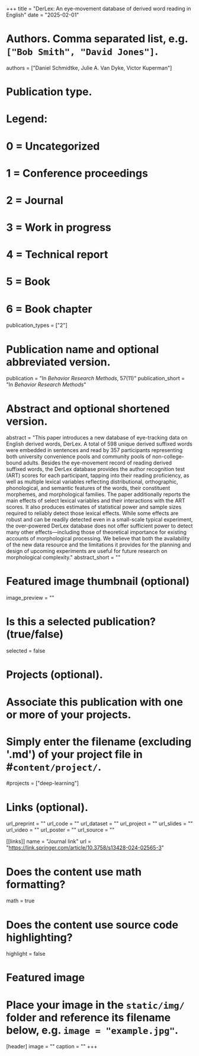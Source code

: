 +++
title = "DerLex: An eye-movement database of derived word reading in English"
date = "2025-02-01"

# Authors. Comma separated list, e.g. `["Bob Smith", "David Jones"]`.
authors = ["Daniel Schmidtke, Julie A. Van Dyke, Victor Kuperman"]

# Publication type.
# Legend:
# 0 = Uncategorized
# 1 = Conference proceedings
# 2 = Journal
# 3 = Work in progress
# 4 = Technical report
# 5 = Book
# 6 = Book chapter
publication_types = ["2"]

# Publication name and optional abbreviated version.
publication = "In *Behavior Research Methods*, 57(11)"
publication_short = "In *Behavior Research Methods*"

# Abstract and optional shortened version.
abstract = "This paper introduces a new database of eye-tracking data on English derived words, DerLex. A total of 598 unique derived suffixed words were embedded in sentences and read by 357 participants representing both university convenience pools and community pools of non-college-bound adults. Besides the eye-movement record of reading derived suffixed words, the DerLex database provides the author recognition test (ART) scores for each participant, tapping into their reading proficiency, as well as multiple lexical variables reflecting distributional, orthographic, phonological, and semantic features of the words, their constituent morphemes, and morphological families. The paper additionally reports the main effects of select lexical variables and their interactions with the ART scores. It also produces estimates of statistical power and sample sizes required to reliably detect those lexical effects. While some effects are robust and can be readily detected even in a small-scale typical experiment, the over-powered DerLex database does not offer sufficient power to detect many other effects—including those of theoretical importance for existing accounts of morphological processing. We believe that both the availability of the new data resource and the limitations it provides for the planning and design of upcoming experiments are useful for future research on morphological complexity."
abstract_short = ""

# Featured image thumbnail (optional)
image_preview = ""

# Is this a selected publication? (true/false)
selected = false

# Projects (optional).
#   Associate this publication with one or more of your projects.
#   Simply enter the filename (excluding '.md') of your project file in #`content/project/`.
#projects = ["deep-learning"]

# Links (optional). 
url_preprint = ""
url_code = ""
url_dataset = ""
url_project = ""
url_slides = ""
url_video = ""
url_poster = ""
url_source = ""

[[links]]
name = "Journal link"
url = "https://link.springer.com/article/10.3758/s13428-024-02565-3"

# Does the content use math formatting?
math = true

# Does the content use source code highlighting?
highlight = false

# Featured image
# Place your image in the `static/img/` folder and reference its filename below, e.g. `image = "example.jpg"`.
[header]
image = ""
caption = ""
+++
